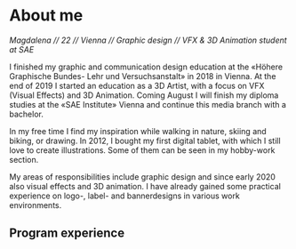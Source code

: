# About me

<p></p>

*Magdalena // 22 // Vienna // Graphic design // VFX & 3D Animation student at SAE*

I finished my graphic and communication design education at the «Höhere Graphische Bundes- Lehr und Versuchsanstalt» in 2018 in Vienna.
At the end of 2019 I started an education as a 3D Artist, with a focus on VFX (Visual Effects) and 3D Animation.
Coming August I will finish my diploma studies at the «SAE Institute» Vienna and continue this media branch with a bachelor.

In my free time I find my inspiration while walking in nature, skiing and biking, or drawing.
In 2012, I bought my first digital tablet, with which I still love to create illustrations.
Some of them can be seen in my hobby-work section.

My areas of responsibilities include graphic design and since early 2020 also visual effects and 3D animation.
I have already gained some practical experience on logo-, label- and bannerdesigns in various work environments.

## Program experience
<chip-list :elements="['Photoshop', 'InDesign', 'Illustrator', 'After Effects', 'Lightroom', 'Autodesk Maya', 'Substance Painter', 'Redshift', 'PFTrack']" class="mt-1"></chip-list>
